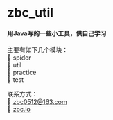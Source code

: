 # zbc_util

#### 用Java写的一些小工具，供自己学习

主要有如下几个模块：  
:space_invader: spider  
:triangular_ruler: util  
:memo: practice  
:pushpin: test  

联系方式：  
:e-mail: <zbc0512@163.com>  
:newspaper: [zbc.io](http://zbc.io)  
